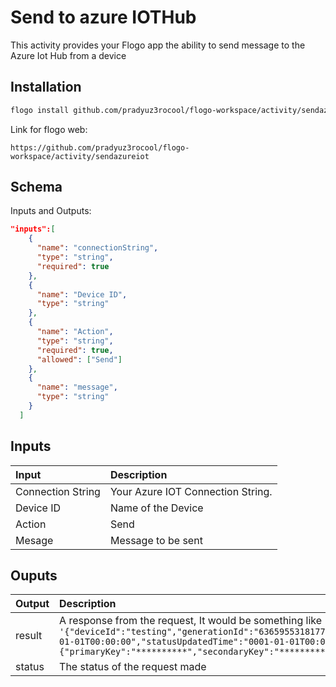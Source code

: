 # Send to azure IOTHub
This activity provides your Flogo app the ability to send message to the Azure Iot Hub from a device

## Installation

```bash
flogo install github.com/pradyuz3rocool/flogo-workspace/activity/sendazureiot
```
Link for flogo web:
```
https://github.com/pradyuz3rocool/flogo-workspace/activity/sendazureiot
```

## Schema
Inputs and Outputs:

```json
"inputs":[
    {
      "name": "connectionString",
      "type": "string",
      "required": true
    },
    {
      "name": "Device ID",
      "type": "string"
    },
    {
      "name": "Action",
      "type": "string",
      "required": true,
      "allowed": ["Send"]
    },
    {
      "name": "message",
      "type": "string"
    }
  ]
```
## Inputs
| Input                          | Description    |
|:-------------------------------|:---------------|
| Connection String               | Your Azure IOT Connection String.            |
| Device ID                      | Name of the Device  |
| Action                         | Send                |
| Mesage                         | Message to be sent  |

## Ouputs
| Output       | Description                                            |
|:-------------|:-------------------------------------------------------|
| result       | A response from the request, It would be something like `'{"deviceId":"testing","generationId":"636595531817773533","etag":"NzkxOTM4Njcx","connectionState":"Disconnected","status":"enabled","statusReason":null,"connectionStateUpdatedTime":"0001-01-01T00:00:00","statusUpdatedTime":"0001-01-01T00:00:00","lastActivityTime":"0001-01-01T00:00:00","cloudToDeviceMessageCount":0,"authentication":{"symmetricKey":{"primaryKey":"**********","secondaryKey":"**************"},"x509Thumbprint":{"primaryThumbprint":null,"secondaryThumbprint":null}}}'` |
| status       | The status of the request made                            |